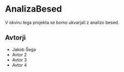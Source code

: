 # AnalizaBesed

V okviru tega projekta se bomo ukvarjali z analizo besed.

## Avtorji

* Jakob Šega
* Avtor 2
* Avtor 3
* Avtor 4